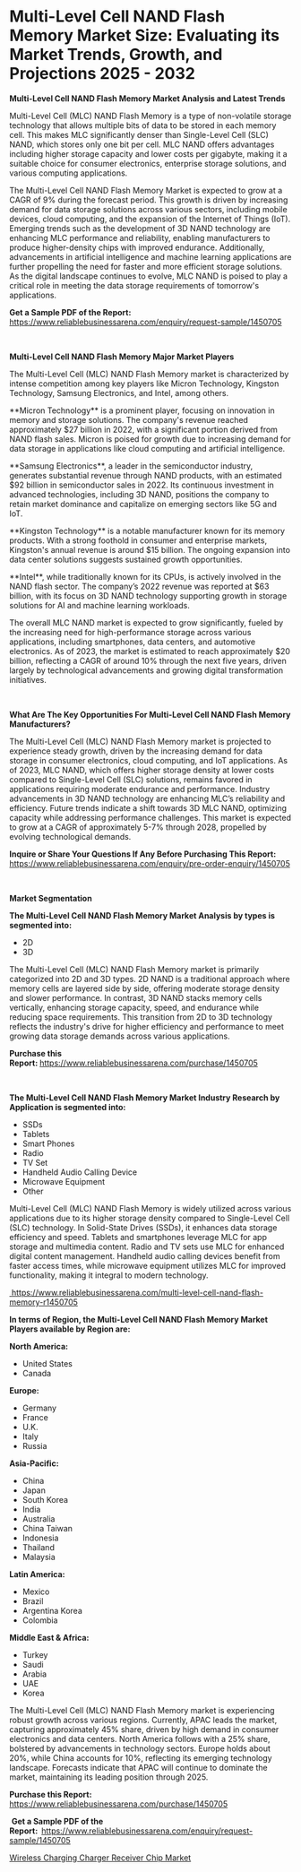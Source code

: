 <p><h1>Multi-Level Cell NAND Flash Memory Market Size: Evaluating its Market Trends, Growth, and Projections 2025 - 2032</h1></p><p><strong>Multi-Level Cell NAND Flash Memory Market Analysis and Latest Trends</strong></p>
<p><p>Multi-Level Cell (MLC) NAND Flash Memory is a type of non-volatile storage technology that allows multiple bits of data to be stored in each memory cell. This makes MLC significantly denser than Single-Level Cell (SLC) NAND, which stores only one bit per cell. MLC NAND offers advantages including higher storage capacity and lower costs per gigabyte, making it a suitable choice for consumer electronics, enterprise storage solutions, and various computing applications.</p><p>The Multi-Level Cell NAND Flash Memory Market is expected to grow at a CAGR of 9% during the forecast period. This growth is driven by increasing demand for data storage solutions across various sectors, including mobile devices, cloud computing, and the expansion of the Internet of Things (IoT). Emerging trends such as the development of 3D NAND technology are enhancing MLC performance and reliability, enabling manufacturers to produce higher-density chips with improved endurance. Additionally, advancements in artificial intelligence and machine learning applications are further propelling the need for faster and more efficient storage solutions. As the digital landscape continues to evolve, MLC NAND is poised to play a critical role in meeting the data storage requirements of tomorrow's applications.</p></p>
<p><strong>Get a Sample PDF of the Report:&nbsp;</strong> <a href="https://www.reliablebusinessarena.com/enquiry/request-sample/1450705?utm_campaign=2299&utm_medium=2&utm_source=Github&utm_content=ia&utm_term=13022025&utm_id=multi-level-cell-nand-flash-memory">https://www.reliablebusinessarena.com/enquiry/request-sample/1450705</a></p>
<p>&nbsp;</p>
<p><strong>Multi-Level Cell NAND Flash Memory Major Market Players</strong></p>
<p><p>The Multi-Level Cell (MLC) NAND Flash Memory market is characterized by intense competition among key players like Micron Technology, Kingston Technology, Samsung Electronics, and Intel, among others. </p><p>**Micron Technology** is a prominent player, focusing on innovation in memory and storage solutions. The company's revenue reached approximately $27 billion in 2022, with a significant portion derived from NAND flash sales. Micron is poised for growth due to increasing demand for data storage in applications like cloud computing and artificial intelligence.</p><p>**Samsung Electronics**, a leader in the semiconductor industry, generates substantial revenue through NAND products, with an estimated $92 billion in semiconductor sales in 2022. Its continuous investment in advanced technologies, including 3D NAND, positions the company to retain market dominance and capitalize on emerging sectors like 5G and IoT.</p><p>**Kingston Technology** is a notable manufacturer known for its memory products. With a strong foothold in consumer and enterprise markets, Kingston's annual revenue is around $15 billion. The ongoing expansion into data center solutions suggests sustained growth opportunities.</p><p>**Intel**, while traditionally known for its CPUs, is actively involved in the NAND flash sector. The company’s 2022 revenue was reported at $63 billion, with its focus on 3D NAND technology supporting growth in storage solutions for AI and machine learning workloads.</p><p>The overall MLC NAND market is expected to grow significantly, fueled by the increasing need for high-performance storage across various applications, including smartphones, data centers, and automotive electronics. As of 2023, the market is estimated to reach approximately $20 billion, reflecting a CAGR of around 10% through the next five years, driven largely by technological advancements and growing digital transformation initiatives.</p></p>
<p>&nbsp;</p>
<p><strong>What Are The Key Opportunities For Multi-Level Cell NAND Flash Memory Manufacturers?</strong></p>
<p><p>The Multi-Level Cell (MLC) NAND Flash Memory market is projected to experience steady growth, driven by the increasing demand for data storage in consumer electronics, cloud computing, and IoT applications. As of 2023, MLC NAND, which offers higher storage density at lower costs compared to Single-Level Cell (SLC) solutions, remains favored in applications requiring moderate endurance and performance. Industry advancements in 3D NAND technology are enhancing MLC’s reliability and efficiency. Future trends indicate a shift towards 3D MLC NAND, optimizing capacity while addressing performance challenges. This market is expected to grow at a CAGR of approximately 5-7% through 2028, propelled by evolving technological demands.</p></p>
<p><strong>Inquire or Share Your Questions If Any Before Purchasing This Report:</strong> <a href="https://www.reliablebusinessarena.com/enquiry/pre-order-enquiry/1450705?utm_campaign=2299&utm_medium=2&utm_source=Github&utm_content=ia&utm_term=13022025&utm_id=multi-level-cell-nand-flash-memory">https://www.reliablebusinessarena.com/enquiry/pre-order-enquiry/1450705</a></p>
<p>&nbsp;</p>
<p><strong>Market Segmentation</strong></p>
<p><strong>The Multi-Level Cell NAND Flash Memory Market Analysis by types is segmented into:</strong></p>
<p><ul><li>2D</li><li>3D</li></ul></p>
<p><p>The Multi-Level Cell (MLC) NAND Flash Memory market is primarily categorized into 2D and 3D types. 2D NAND is a traditional approach where memory cells are layered side by side, offering moderate storage density and slower performance. In contrast, 3D NAND stacks memory cells vertically, enhancing storage capacity, speed, and endurance while reducing space requirements. This transition from 2D to 3D technology reflects the industry's drive for higher efficiency and performance to meet growing data storage demands across various applications.</p></p>
<p><strong>Purchase this Report:&nbsp;</strong><a href="https://www.reliablebusinessarena.com/purchase/1450705?utm_campaign=2299&utm_medium=2&utm_source=Github&utm_content=ia&utm_term=13022025&utm_id=multi-level-cell-nand-flash-memory">https://www.reliablebusinessarena.com/purchase/1450705</a></p>
<p>&nbsp;</p>
<p><strong>The Multi-Level Cell NAND Flash Memory Market Industry Research by Application is segmented into:</strong></p>
<p><ul><li>SSDs</li><li>Tablets</li><li>Smart Phones</li><li>Radio</li><li>TV Set</li><li>Handheld Audio Calling Device</li><li>Microwave Equipment</li><li>Other</li></ul></p>
<p><p>Multi-Level Cell (MLC) NAND Flash Memory is widely utilized across various applications due to its higher storage density compared to Single-Level Cell (SLC) technology. In Solid-State Drives (SSDs), it enhances data storage efficiency and speed. Tablets and smartphones leverage MLC for app storage and multimedia content. Radio and TV sets use MLC for enhanced digital content management. Handheld audio calling devices benefit from faster access times, while microwave equipment utilizes MLC for improved functionality, making it integral to modern technology.</p></p>
<p><a href="https://www.reliablebusinessarena.com/multi-level-cell-nand-flash-memory-r1450705?utm_campaign=2299&utm_medium=2&utm_source=Github&utm_content=ia&utm_term=13022025&utm_id=multi-level-cell-nand-flash-memory">&nbsp;https://www.reliablebusinessarena.com/multi-level-cell-nand-flash-memory-r1450705</a></p>
<p><strong>In terms of Region, the Multi-Level Cell NAND Flash Memory Market Players available by Region are:</strong></p>
<p>
    <p> <strong> North America: </strong>
        <ul>
            <li>United States</li>
            <li>Canada</li>
        </ul>
        </p> 
    <p> <strong> Europe: </strong>
        <ul>
            <li>Germany</li>
            <li>France</li>
            <li>U.K.</li>
            <li>Italy</li>
            <li>Russia</li>
        </ul>
        </p> 
    <p> <strong> Asia-Pacific: </strong>
        <ul>
            <li>China</li>
            <li>Japan</li>
            <li>South Korea</li>
            <li>India</li>
            <li>Australia</li>
            <li>China Taiwan</li>
            <li>Indonesia</li>
            <li>Thailand</li>
            <li>Malaysia</li>
        </ul>
        </p> 
    <p> <strong> Latin America: </strong>
        <ul>
            <li>Mexico</li>
            <li>Brazil</li>
            <li>Argentina Korea</li>
            <li>Colombia</li>
        </ul>
        </p> 
    <p> <strong> Middle East & Africa: </strong>
        <ul>
            <li>Turkey</li>
            <li>Saudi</li>
            <li>Arabia</li>
            <li>UAE</li>
            <li>Korea</li>
        </ul>
    </p>
    </p>
<p><p>The Multi-Level Cell (MLC) NAND Flash Memory market is experiencing robust growth across various regions. Currently, APAC leads the market, capturing approximately 45% share, driven by high demand in consumer electronics and data centers. North America follows with a 25% share, bolstered by advancements in technology sectors. Europe holds about 20%, while China accounts for 10%, reflecting its emerging technology landscape. Forecasts indicate that APAC will continue to dominate the market, maintaining its leading position through 2025.</p></p>
<p><strong>Purchase this Report: </strong><a href="https://www.reliablebusinessarena.com/purchase/1450705?utm_campaign=2299&utm_medium=2&utm_source=Github&utm_content=ia&utm_term=13022025&utm_id=multi-level-cell-nand-flash-memory">https://www.reliablebusinessarena.com/purchase/1450705</a></p>
<p>&nbsp;<strong>Get a Sample PDF of the Report:&nbsp;&nbsp;</strong><a href="https://www.reliablebusinessarena.com/enquiry/request-sample/1450705?utm_campaign=2299&utm_medium=2&utm_source=Github&utm_content=ia&utm_term=13022025&utm_id=multi-level-cell-nand-flash-memory">https://www.reliablebusinessarena.com/enquiry/request-sample/1450705</a></p>
<p><strong></strong></p>
<p><p><a href="https://github.com/risingtrista99259/Market-Research-Report-List-1/blob/main/wireless-charging-charger-receiver-chip-market.md?utm_campaign=2299&utm_medium=2&utm_source=Github&utm_content=ia&utm_term=13022025&utm_id=multi-level-cell-nand-flash-memory">Wireless Charging Charger Receiver Chip Market</a></p></p>